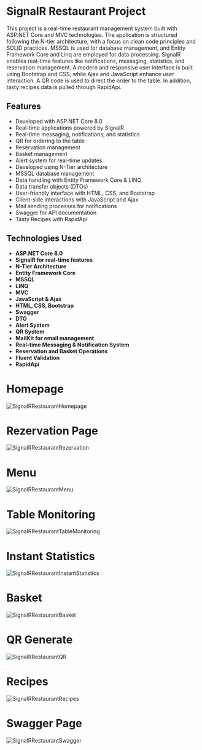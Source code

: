# SignalR Restaurant Project

This project is a real-time restaurant management system built with ASP.NET Core and MVC technologies. The application is structured following the N-tier architecture, with a focus on clean code principles and SOLID practices. MSSQL is used for database management, and Entity Framework Core and Linq are employed for data processing. SignalR enables real-time features like notifications, messaging, statistics, and reservation management. A modern and responsive user interface is built using Bootstrap and CSS, while Ajax and JavaScript enhance user interaction. A QR code is used to direct the order to the table. In addition, tasty recipes data is pulled through RapidApi.

## Features

-	Developed with ASP.NET Core 8.0
-	Real-time applications powered by SignalR
-	Real-time messaging, notifications, and statistics
- QR for ordering to the table
-	Reservation management
-	Basket management
-	Alert system for real-time updates
-	Developed using N-Tier architecture
-	MSSQL database management
-	Data handling with Entity Framework Core & LINQ
-	Data transfer objects (DTOs)
-	User-friendly interface with HTML, CSS, and Bootstrap
-	Client-side interactions with JavaScript and Ajax
-	Mail sending processes for notifications
-	Swagger for API documentation
- Tasty Recipes with RapidApi

## Technologies Used

-	**ASP.NET Core 8.0**
-	**SignalR for real-time features**
-	**N-Tier Architecture**
-	**Entity Framework Core**
-	**MSSQL**
-	**LINQ**
- **MVC**
-	**JavaScript & Ajax**
-	**HTML, CSS, Bootstrap**
-	**Swagger**
-	**DTO**
-	**Alert System**
-	**QR System**
-	**MailKit for email management**
-	**Real-time Messaging & Notification System**
-	**Reservation and Basket Operations**
- **Fluent Validation**
- **RapidApi**

# **Homepage**
   ![SignalRRestaurantHomepage](https://github.com/atacanguzelkaya/SignalRRestaurant/blob/master/SignalRWebUI/Images/signalr-homepage.png?raw=true)
   
# **Rezervation Page** 
   ![SignalRRestaurantRezervation](https://github.com/atacanguzelkaya/SignalRRestaurant/blob/master/SignalRWebUI/Images/signalr-rezervation.png?raw=true)

# **Menu** 
   ![SignalRRestaurantMenu](https://github.com/atacanguzelkaya/SignalRRestaurant/blob/master/SignalRWebUI/Images/signalr-menu.png?raw=true)

# **Table Monitoring** 
   ![SignalRRestaurantTableMonitoring](https://github.com/atacanguzelkaya/SignalRRestaurant/blob/master/SignalRWebUI/Images/signalr-instant-table-monitoring.png?raw=true)

# **Instant Statistics** 
   ![SignalRRestaurantInstantStatistics](https://github.com/atacanguzelkaya/SignalRRestaurant/blob/master/SignalRWebUI/Images/signalr-instant-statistics.png?raw=true)

# **Basket** 
   ![SignalRRestaurantBasket](https://github.com/atacanguzelkaya/SignalRRestaurant/blob/master/SignalRWebUI/Images/signalr-basket.png?raw=true)

# **QR Generate** 
   ![SignalRRestaurantQR](https://github.com/atacanguzelkaya/SignalRRestaurant/blob/master/SignalRWebUI/Images/signalr-qr.png?raw=true)

# **Recipes** 
   ![SignalRRestaurantRecipes](https://github.com/atacanguzelkaya/SignalRRestaurant/blob/master/SignalRWebUI/Images/signalr-recipes.png?raw=true)

# **Swagger Page** 
   ![SignalRRestaurantSwagger](https://github.com/atacanguzelkaya/SignalRRestaurant/blob/master/SignalRWebUI/Images/signalr-swagger.png?raw=true)
